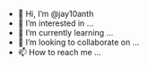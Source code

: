 - 👋 Hi, I’m @jay10anth
- 👀 I’m interested in ...
- 🌱 I’m currently learning ...
- 💞️ I’m looking to collaborate on ...
- 📫 How to reach me ...

<!---
jay10anth/jay10anth is a ✨ special ✨ repository because its `README.md` (this file) appears on your GitHub profile.
You can click the Preview link to take a look at your changes.
--->


